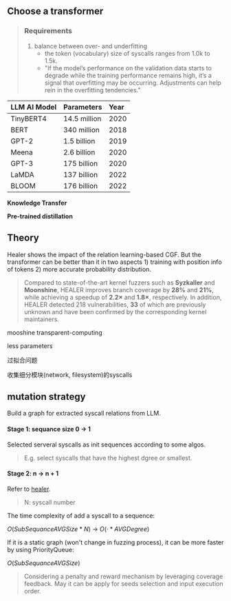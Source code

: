 ## Choose a transformer

> ### Requirements
>
> 1. balance between over- and underfitting
>    - the token (vocabulary) size of syscalls ranges from 1.0k to 1.5k.
>    - "If the model’s performance on the validation data starts to degrade while the training performance remains high, it’s a signal that overfitting may be occurring. Adjustments can help rein in the overfitting tendencies."

| LLM AI Model | Parameters   | Year |
| :----------- | :----------- | :--- |
| TinyBERT4    | 14.5 million | 2020 |
| BERT         | 340 million  | 2018 |
| GPT-2        | 1.5 billion  | 2019 |
| Meena        | 2.6 billion  | 2020 |
| GPT-3        | 175 billion  | 2020 |
| LaMDA        | 137 billion  | 2022 |
| BLOOM        | 176 billion  | 2022 |



**Knowledge Transfer**

**Pre-trained distillation**



## Theory

Healer shows the impact of the relation learning-based CGF. But the transformer can be better than it in two aspects 1) training with position info of tokens 2) more accurate probability distribution.

> Compared to state-of-the-art kernel fuzzers such as **Syzkaller** and **Moonshine**, HEALER improves branch coverage by **28%** and **21%**, while achieving a speedup of **2.2×** and **1.8×**, respectively. In addition, HEALER detected 218 vulnerabilities, **33** of which are previously unknown and have been confirmed by the corresponding kernel maintainers.

mooshine transparent-computing

less parameters 

过拟合问题

收集细分模块(network, filesystem)的syscalls

## mutation strategy

Build a graph for extracted syscall relations from LLM.

#### Stage 1: sequance size 0 -> 1

Selected serveral syscalls as init sequences according to some algos. 

> E.g. select syscalls that have the highest dgree or smallest.

#### Stage 2: n -> n + 1

Refer to [healer](https://github.com/AmoyCherry/fuzz-with-LLM/blob/main/notes/reading.md#relation-table-guided-generation-and-mutation).

> N: syscall number

The time complexity of add a syscall to a sequence: 

$O(SubSequanceAVGSize*N)$ -> $O(·*AVGDegree)$

If it is a static graph (won't change in fuzzing process), it can be more faster by using PriorityQueue:

$O(SubSequanceAVGSize)$

> Considering a penalty and reward mechanism by leveraging coverage feedback. May it can be apply for seeds selection and input execution order.

